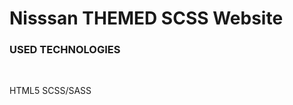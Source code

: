 # Nisssan THEMED SCSS Website

<h3>USED TECHNOLOGIES</h3>
<br>
<p>HTML5 SCSS/SASS</P>

[](/img/ekran.gif)